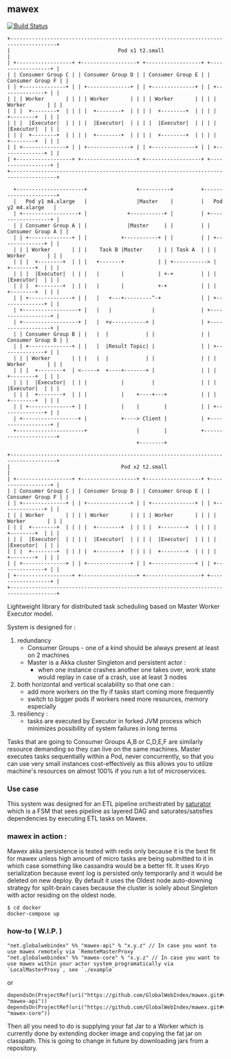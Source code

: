 ## mawex

[![Build Status](https://travis-ci.org/GlobalWebIndex/mawex.svg?branch=master)](https://travis-ci.org/GlobalWebIndex/mawex)

```
+-------------------------------------------------------------------------------------+
|                                   Pod x1 t2.small                                   |
| +------------------+ +------------------+ +------------------+ +------------------+ |
| | Consumer Group C | | Consumer Group D | | Consumer Group E | | Consumer Group F | |
| | +--------------+ | | +--------------+ | | +--------------+ | | +--------------+ | |
| | | Worker       | | | | Worker       | | | | Worker       | | | | Worker       | | |
| | |  +--------+  | | | |  +--------+  | | | |  +--------+  | | | |  +--------+  | | |
| | |  |Executor|  | | | |  |Executor|  | | | |  |Executor|  | | | |  |Executor|  | | |
| | |  +--------+  | | | |  +--------+  | | | |  +--------+  | | | |  +--------+  | | |
| | +--------------+ | | +--------------+ | | +--------------+ | | +--------------+ | |
| +------------------+ +------------------+ +------------------+ +------------------+ |
+-------------------------------------------------------------------------------------+

  +----------------------+                +----------+         +----------------------+
  |   Pod y1 m4.xlarge   |                |Master    |         |   Pod y2 m4.xlarge   |
  | +------------------+ |             +-----------+ |         | +------------------+ |
  | | Consumer Group A | |             |Master     | |         | | Consumer Group A | |
  | | +--------------+ | |           +-----------+ | |         | | +--------------+ | |
  | | | Worker       | | |    Task B |Master     | | | Task A  | | | Worker       | | |
  | | |  +--------+  | | |   +-------+           | | +-----------> |  +--------+  | | |
  | | |  |Executor|  | | |   |       |           | +-+         | | |  |Executor|  | | |
  | | |  +--------+  | | |   |       |           +-+           | | |  +--------+  | | |
  | | +--------------+ | |   |   +---+---------^-+             | | +--------------+ | |
  | +------------------+ |   |   |             |               | +------------------+ |
  | +------------------+ |   |  +v-----------+ |               | +------------------+ |
  | | Consumer Group B | |   |  |            | |               | | Consumer Group B | |
  | | +--------------+ | |   |  |Result Topic| |               | | +--------------+ | |
  | | | Worker       | | |   |  |            | |               | | | Worker       | | |
  | | |  +--------+  | <-----+  +----+-------+ |               | | |  +--------+  | | |
  | | |  |Executor|  | | |           |         |               | | |  |Executor|  | | |
  | | |  +--------+  | | |           |    +----+---+           | | |  +--------+  | | |
  | | +--------------+ | |           |    |        |           | | +--------------+ | |
  | +------------------+ |           +----> Client |           | +------------------+ |
  +----------------------+                |        |           +----------------------+
                                          +--------+

+-------------------------------------------------------------------------------------+
|                                    Pod x2 t2.small                                  |
| +------------------+ +------------------+ +------------------+ +------------------+ |
| | Consumer Group C | | Consumer Group D | | Consumer Group E | | Consumer Group F | |
| | +--------------+ | | +--------------+ | | +--------------+ | | +--------------+ | |
| | | Worker       | | | | Worker       | | | | Worker       | | | | Worker       | | |
| | |  +--------+  | | | |  +--------+  | | | |  +--------+  | | | |  +--------+  | | |
| | |  |Executor|  | | | |  |Executor|  | | | |  |Executor|  | | | |  |Executor|  | | |
| | |  +--------+  | | | |  +--------+  | | | |  +--------+  | | | |  +--------+  | | |
| | +--------------+ | | +--------------+ | | +--------------+ | | +--------------+ | |
| +------------------+ +------------------+ +------------------+ +------------------+ |
+-------------------------------------------------------------------------------------+
```

Lightweight library for distributed task scheduling based on Master Worker Executor model.

System is designed for :
 1. redundancy
    - Consumer Groups - one of a kind should be always present at least on 2 machines
    - Master is a Akka cluster Singleton and persistent actor :
        - when one instance crashes another one takes over, work state would replay in case of a crash, use at least 3 nodes
 2. both horizontal and vertical scalability so that one can :
    - add more workers on the fly if tasks start coming more frequently
    - switch to bigger pods if workers need more resources, memory especially
 2. resiliency :
    - tasks are executed by Executor in forked JVM process which minimizes possibility of system failures in long terms

Tasks that are going to Consumer Groups A,B or C,D,E,F are similarly resource demanding so they can live on
the same machines. Master executes tasks sequentially within a Pod, never concurrently, so that you can
use very small instances cost-effectively as this allows you to utilize machine's resources on almost 100%
if you run a lot of microservices.

### Use case

This system was designed for an ETL pipeline orchestrated by [saturator](https://github.com/GlobalWebIndex/saturator)
which is a FSM that sees pipeline as layered DAG and saturates/satisfies dependencies by executing ETL tasks on Mawex.

### mawex in action :

Mawex akka persistence is tested with redis only because it is the best fit for mawex unless
high amount of micro tasks are being submitted to it in which case something like cassandra would be a better fit.
It uses Kryo serialization because event log is persisted only temporarily and it would be deleted on new deploy.
By default it uses the Oldest node auto-downing strategy for split-brain cases because the cluster is solely about Singleton with actor residing on the oldest node.

```
$ cd docker
docker-compose up
```

### how-to ( W.I.P. )

```
"net.globalwebindex" %% "mawex-api" % "x.y.z" // In case you want to use mawex remotely via `RemoteMasterProxy`
"net.globalwebindex" %% "mawex-core" % "x.y.z" // In case you want to use mawex within your actor system programatically via `LocalMasterProxy`, see `./example`
```
or
```
dependsOn(ProjectRef(uri("https://github.com/GlobalWebIndex/mawex.git#vx.y.x"), "mawex-api"))
dependsOn(ProjectRef(uri("https://github.com/GlobalWebIndex/mawex.git#vx.y.x"), "mawex-core"))
```

Then all you need to do is supplying your fat Jar to a Worker which is currently done by extending docker image and copying the fat jar on classpath.
This is going to change in future by downloading jars from a repository.
